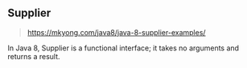## Supplier
> https://mkyong.com/java8/java-8-supplier-examples/  

In Java 8, Supplier is a functional interface; it takes no arguments and returns a result.

